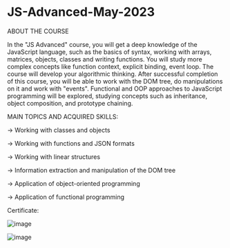 # JS-Advanced-May-2023
ABOUT THE COURSE

In the "JS Advanced" course, you will get a deep knowledge of the JavaScript language, such as the basics of syntax, working with arrays, matrices, objects, classes and writing functions. You will study more complex concepts like function context, explicit binding, event loop. The course will develop your algorithmic thinking. After successful completion of this course, you will be able to work with the DOM tree, do manipulations on it and work with "events". Functional and OOP approaches to JavaScript programming will be explored, studying concepts such as inheritance, object composition, and prototype chaining.


MAIN TOPICS AND ACQUIRED SKILLS:

-> Working with classes and objects

-> Working with functions and JSON formats

-> Working with linear structures

-> Information extraction and manipulation of the DOM tree

-> Application of object-oriented programming

-> Application of functional programming





Certificate: 

![image](https://github.com/IoanVelev/JS-Advanced-May-2023/assets/131281353/e7ae9f56-5681-4eea-964a-db8578ce3a87)

![image](https://github.com/IoanVelev/JS-Advanced-May-2023/assets/131281353/d58c1566-3ca1-4034-a6da-1ea06e54d08b)



